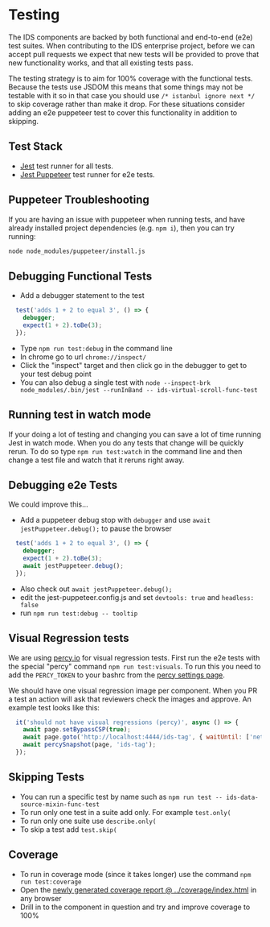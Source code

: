 # Testing

The IDS components are backed by both functional and end-to-end (e2e) test suites.  When contributing to the IDS enterprise project, before we can accept pull requests we expect that new tests will be provided to prove that new functionality works, and that all existing tests pass.

The testing strategy is to aim for 100% coverage with the functional tests. Because the tests use JSDOM this means that some things may not be testable with it so in that case you should use `/* istanbul ignore next */` to skip coverage rather than make it drop. For these situations consider adding an e2e puppeteer test to cover this functionality in addition to skipping.

## Test Stack

- [Jest](https://webdriver.io/) test runner for all tests.
- [Jest Puppeteer](https://github.com/smooth-code/jest-puppeteer) test runner for e2e tests.

## Puppeteer Troubleshooting

If you are having an issue with puppeteer when running tests, and have already installed project dependencies (e.g. `npm i`), then you can try running:

```sh
node node_modules/puppeteer/install.js
```

## Debugging Functional Tests

- Add a debugger statement to the test

```js
  test('adds 1 + 2 to equal 3', () => {
    debugger;
    expect(1 + 2).toBe(3);
  });
```
- Type `npm run test:debug` in the command line
- In chrome go to url `chrome://inspect/`
- Click the "inspect" target and then click go in the debugger to get to your test debug point
- You can also debug a single test with `node --inspect-brk node_modules/.bin/jest --runInBand -- ids-virtual-scroll-func-test`

## Running test in watch mode

If your doing a lot of testing and changing you can save a lot of time running Jest in watch mode. When you do any tests that change will be quickly rerun. To do so type `npm run test:watch` in the command line and then change a test file and watch that it reruns right away.

## Debugging e2e Tests

We could improve this...

- Add a puppeteer debug stop with `debugger` and use `await jestPuppeteer.debug();` to pause the browser
```js
  test('adds 1 + 2 to equal 3', () => {
    debugger;
    expect(1 + 2).toBe(3);
    await jestPuppeteer.debug();
  });
```
- Also check out `await jestPuppeteer.debug();`
- edit the jest-puppeteer.config.js and set `devtools: true` and `headless: false`
- run `npm run test:debug -- tooltip`

## Visual Regression tests

We are using [percy.io](https://docs.percy.io/docs/puppeteer) for visual regression tests. First run the e2e tests with the special "percy" command `npm run test:visuals`. To run this you need to add the `PERCY_TOKEN` to your bashrc from the [percy settings page](https://percy.io/Infor-Design-System/IDS-Web-Components/settings).

We should have one visual regression image per component. When you PR a test an action will ask that reviewers check the images and approve. An example test looks like this:

```js
  it('should not have visual regressions (percy)', async () => {
    await page.setBypassCSP(true);
    await page.goto('http://localhost:4444/ids-tag', { waitUntil: ['networkidle0', 'domcontentloaded'] });
    await percySnapshot(page, 'ids-tag');
  });
```

## Skipping Tests

- You can run a specific test by name such as `npm run test -- ids-data-source-mixin-func-test`
- To run only one test in a suite add only. For example `test.only(`
- To run only one suite use `describe.only(`
- To skip a test add `test.skip(`

## Coverage

- To run in coverage mode (since it takes longer) use the command `npm run test:coverage`
- Open the [newly generated coverage report @ ../coverage/index.html](../coverage/index.html) in any browser
- Drill in to the component in question and try and improve coverage to 100%
